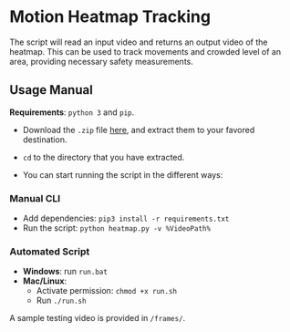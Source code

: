 # Motion Heatmap Tracking

The script will read an input video and returns an output video of the heatmap.
This can be used to track movements and crowded level of an area, providing
necessary safety measurements.

## Usage Manual

**Requirements**: `python 3` and `pip`.

* Download the `.zip` file [here](https://drive.google.com/open?id=1kSEtI5MEojunHfjcPtobVMeabq6rS3MB), and extract them to your favored destination.

* `cd` to the directory that you have extracted.

* You can start running the script in the different ways:

### Manual CLI

* Add dependencies: `pip3 install -r requirements.txt`
* Run the script: `python heatmap.py -v %VideoPath%`

### Automated Script

* **Windows**: run `run.bat`
* **Mac/Linux**:
  * Activate permission: `chmod +x run.sh`
  * Run `./run.sh`

A sample testing video is provided in `/frames/`.
